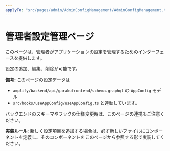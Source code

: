 ```yaml
---
applyTo: "src/pages/admin/AdminConfigManagement/AdminConfigManagement.tsx"
---
```


# 管理者設定管理ページ

このページは、管理者がアプリケーションの設定を管理するためのインターフェースを提供します。

設定の追加、編集、削除が可能です。

**備考:**
このページの設定データは

- `amplify/backend/api/garakufrontend/schema.graphql` の `AppConfig` モデル
- `src/hooks/useAppConfig/useAppConfig.ts`
  と連動しています。

バックエンドのスキーマやフックの仕様変更時は、このページの連携もご注意ください。

**実装ルール:**
新しく設定項目を追加する場合は、必ず新しいファイルにコンポーネントを定義し、そのコンポーネントをこのページから参照する形で実装してください。
